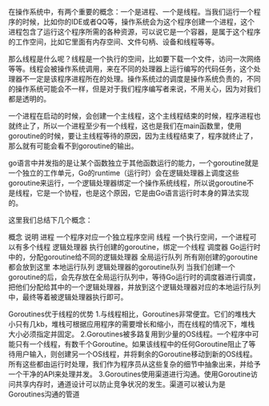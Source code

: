在操作系统中，有两个重要的概念：一个是进程、一个是线程。当我们运行一个程序的时候，比如你的IDE或者QQ等，操作系统会为这个程序创建一个进程，这个进程包含了运行这个程序所需的各种资源，可以说它是一个容器，是属于这个程序的工作空间，比如它里面有内存空间、文件句柄、设备和线程等等。

那么线程是什么呢？线程是一个执行的空间，比如要下载一个文件，访问一次网络等等。线程会被操作系统调用，来在不同的处理器上运行编写的代码任务，这个处理器不一定是该程序进程所在的处理。操作系统过的调度是操作系统负责的，不同的操作系统可能会不一样，但是对于我们程序编写者来说，不用关心，因为对我们都是透明的。

一个进程在启动的时候，会创建一个主线程，这个主线程结束的时候，程序进程也就终止了，所以一个进程至少有一个线程，这也是我们在main函数里，使用goroutine的时候，要让主线程等待的原因，因为主线程结束了，程序就终止了，那么就有可能会看不到goroutine的输出。

go语言中并发指的是让某个函数独立于其他函数运行的能力，一个goroutine就是一个独立的工作单元，Go的runtime（运行时）会在逻辑处理器上调度这些goroutine来运行，一个逻辑处理器绑定一个操作系统线程，所以说goroutine不是线程，它是一个协程，也是这个原因，它是由Go语言运行时本身的算法实现的。

这里我们总结下几个概念：

概念	说明
进程	一个程序对应一个独立程序空间
线程	一个执行空间，一个进程可以有多个线程
逻辑处理器	执行创建的goroutine，绑定一个线程
调度器	Go运行时中的，分配goroutine给不同的逻辑处理器
全局运行队列	所有刚创建的goroutine都会放到这里
本地运行队列	逻辑处理器的goroutine队列
当我们创建一个goroutine的后，会先存放在全局运行队列中，等待Go运行时的调度器进行调度，把他们分配给其中的一个逻辑处理器，并放到这个逻辑处理器对应的本地运行队列中，最终等着被逻辑处理器执行即可。

Goroutines优于线程的优势
1.与线程相比，Goroutines非常便宜。它们的堆栈大小只有几kb，堆栈可根据应用程序的需要增长和缩小，而在线程的情况下，堆栈大小必须指定并固定。
2.Goroutines被多路复用到少量的OS线程。一个程序中可能只有一个线程，有数千个Goroutine。如果该线程中的任何Goroutine阻止了等待用户输入，则创建另一个OS线程，并将剩余的Goroutine移动到新的OS线程。所有这些都由运行时处理，我们作为程序员从这些复杂的细节中抽象出来，并给予一个干净的API来处理并发。
3.Goroutines使用渠道进行沟通。使用Goroutine访问共享内存时，通道设计可以防止竞争状况的发生。渠道可以被认为是Goroutines沟通的管道